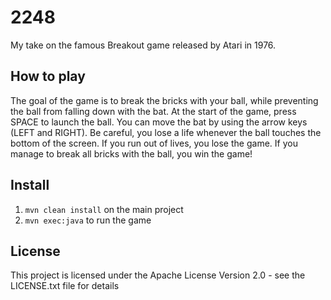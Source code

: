 # 2248
My take on the famous Breakout game released by Atari in 1976.

## How to play
The goal of the game is to break the bricks with your ball, while preventing the ball from falling down with the bat.
At the start of the game, press SPACE to launch the ball. You can move the bat by using the arrow keys (LEFT and RIGHT).
Be careful, you lose a life whenever the ball touches the bottom of the screen. If you run out of lives, you lose the game.
If you manage to break all bricks with the ball, you win the game!

## Install
 1. `mvn clean install` on the main project
 2. `mvn exec:java` to run the game

## License
This project is licensed under the Apache License Version 2.0 - see the LICENSE.txt file for details